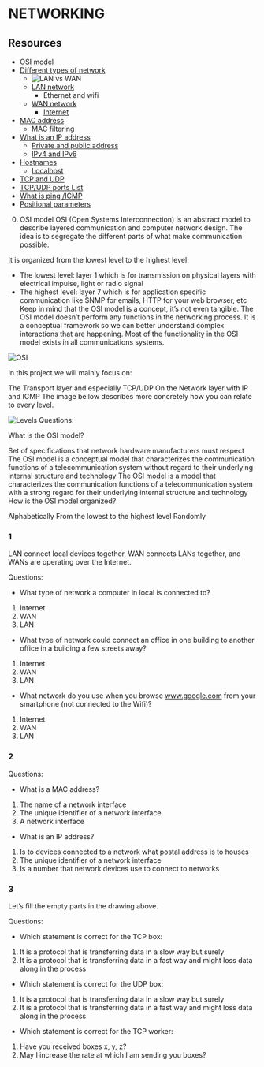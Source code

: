 # NETWORKING

## Resources

- [OSI model](https://en.wikipedia.org/wiki/OSI_model)
- [Different types of network](https://www.lifewire.com/lans-wans-and-other-area-networks-817376)
    - ![LAN vs WAN]([http://url/to/img.png](https://www.lifewire.com/thmb/c6N45eilZvKzYSxMlFBrQdMuUU4=/650x0/filters:no_upscale():max_bytes(150000):strip_icc():format(webp)/lans-wans-and-other-area-networks-817376-6e07f1a4121a4e13ac43660ea41ef9b9.png))
  - [LAN network](https://en.wikipedia.org/wiki/Local_area_network)
    - Ethernet and wifi
  - [WAN network](https://en.wikipedia.org/wiki/Wide_area_network)
    - [Internet](https://en.wikipedia.org/wiki/Internet)
- [MAC address](https://whatismyipaddress.com/mac-address)
  - MAC filtering
- [What is an IP address](https://www.bleepingcomputer.com/tutorials/ip-addresses-explained/)
  - [Private and public address](https://www.iplocation.net/public-vs-private-ip-address)
  - [IPv4 and IPv6](https://www.webopedia.com/insights/ipv6-ipv4-difference/)
- [Hostnames](https://en.wikipedia.org/wiki/Hostname)
  - [Localhost](https://en.wikipedia.org/wiki/Localhost)
- [TCP and UDP]()
- [TCP/UDP ports List](https://en.wikipedia.org/wiki/List_of_TCP_and_UDP_port_numbers)
- [What is ping /ICMP](https://en.wikipedia.org/wiki/Ping_%28networking_utility%29)
- [Positional parameters](https://wiki.bash-hackers.org/scripting/posparams)



0. OSI model
OSI (Open Systems Interconnection) is an abstract model to describe layered communication and computer network design. The idea is to segregate the different parts of what make communication possible.

It is organized from the lowest level to the highest level:

- The lowest level: layer 1 which is for transmission on physical layers with electrical impulse, light or radio signal
- The highest level: layer 7 which is for application specific communication like SNMP for emails, HTTP for your web browser, etc
Keep in mind that the OSI model is a concept, it’s not even tangible. The OSI model doesn’t perform any functions in the networking process. It is a conceptual framework so we can better understand complex interactions that are happening. Most of the functionality in the OSI model exists in all communications systems.

![OSI](https://holbertonintranet.s3.amazonaws.com/uploads/medias/2018/6/4e6a0ad87a65d7054248.png?X-Amz-Algorithm=AWS4-HMAC-SHA256&X-Amz-Credential=AKIARDDGGGOU5BHMTQX4%2F20220223%2Fus-east-1%2Fs3%2Faws4_request&X-Amz-Date=20220223T215611Z&X-Amz-Expires=86400&X-Amz-SignedHeaders=host&X-Amz-Signature=c8e5203244fd566a7e88977d69f2648cf34b7755f9a10cd78e1268dfc0e00815)

In this project we will mainly focus on:

The Transport layer and especially TCP/UDP
On the Network layer with IP and ICMP
The image bellow describes more concretely how you can relate to every level.

![Levels](https://holbertonintranet.s3.amazonaws.com/uploads/medias/2020/9/0fc96bd99faa7941b18bcae4c5f90c6acd11791d.jpg?X-Amz-Algorithm=AWS4-HMAC-SHA256&X-Amz-Credential=AKIARDDGGGOU5BHMTQX4%2F20220223%2Fus-east-1%2Fs3%2Faws4_request&X-Amz-Date=20220223T215611Z&X-Amz-Expires=86400&X-Amz-SignedHeaders=host&X-Amz-Signature=702a57bf133a4614c1fbf538c395644ce247d2b9c4395a8e96bbd7f38697d7fe)
Questions:

What is the OSI model?

Set of specifications that network hardware manufacturers must respect
The OSI model is a conceptual model that characterizes the communication functions of a telecommunication system without regard to their underlying internal structure and technology
The OSI model is a model that characterizes the communication functions of a telecommunication system with a strong regard for their underlying internal structure and technology
How is the OSI model organized?

Alphabetically
From the lowest to the highest level
Randomly

### 1

LAN connect local devices together, WAN connects LANs together, and WANs are operating over the Internet.

Questions:

- What type of network a computer in local is connected to?

1. Internet
2. WAN
3. LAN

- What type of network could connect an office in one building to another office in a building a few streets away?

1. Internet
2. WAN
3. LAN

- What network do you use when you browse www.google.com from your smartphone (not connected to the Wifi)?

1. Internet
2. WAN
3. LAN

### 2

Questions:

- What is a MAC address?

1. The name of a network interface
2. The unique identifier of a network interface
3. A network interface
- What is an IP address?

1. Is to devices connected to a network what postal address is to houses
2. The unique identifier of a network interface
3. Is a number that network devices use to connect to networks

### 3
Let’s fill the empty parts in the drawing above.

Questions:

- Which statement is correct for the TCP box:
1. It is a protocol that is transferring data in a slow way but surely
2. It is a protocol that is transferring data in a fast way and might loss data along in the process
- Which statement is correct for the UDP box:
1. It is a protocol that is transferring data in a slow way but surely
2. It is a protocol that is transferring data in a fast way and might loss data along in the process
- Which statement is correct for the TCP worker:
1. Have you received boxes x, y, z?
2. May I increase the rate at which I am sending you boxes?